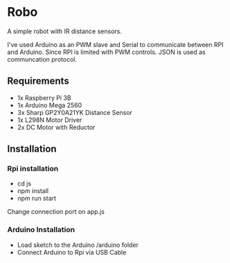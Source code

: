 # Robo

A simple robot with IR distance sensors.

I've used Arduino as an PWM slave and Serial to communicate between RPI and Arduino. Since RPI is limited with PWM controls.
JSON is used as communcation protocol.

## Requirements

- 1x Raspberry Pi 3B
- 1x Arduino Mega 2560
- 3x Sharp GP2Y0A21YK Distance Sensor
- 1x L298N Motor Driver
- 2x DC Motor with Reductor

## Installation

### Rpi installation

- cd js
- npm install
- npm run start

Change connection port on app.js

### Arduino Installation

- Load sketch to the Arduino /arduino folder
- Connect Arduino to Rpi via USB Cable
